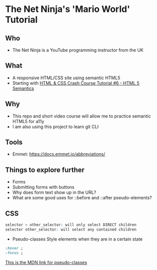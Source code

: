# The Net Ninja's 'Mario World' Tutorial

## Who

- The Net Ninja is a YouTube programming instructor from the UK

## What

- A responsive HTML/CSS site using semantic HTML5
- Starting with [HTML & CSS Crash Course Tutorial #6 - HTML 5 Semantics](https://www.youtube.com/watch?v=kGW8Al_cga4&list=PL4cUxeGkcC9ivBf_eKCPIAYXWzLlPAm6G&index=6)

## Why

- This repo and short video course will allow me to practice semantic HTML5 for a11y
- I am also using this project to learn git CLI

## Tools

- Emmet: https://docs.emmet.io/abbreviations/

## Things to explore further

- Forms
- Submitting forms with buttons
- Why does form text show up in the URL?
- What are some good uses for ::before and ::after pseudo-elements?

## CSS

```css
selector > other_selector: will only select DIRECT children
selector other_selector: will select any contained children
```

- Pseudo-classes
  Style elements when they are in a certain state

```css
:hover ;
:focus ;
```

[This is the MDN link for pseudo-classes](https://developer.mozilla.org/en-US/docs/Web/CSS/Pseudo-classes)
